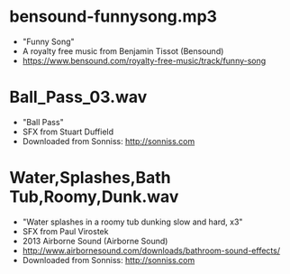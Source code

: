# bensound-funnysong.mp3

* "Funny Song"
* A royalty free music from Benjamin Tissot (Bensound)
* https://www.bensound.com/royalty-free-music/track/funny-song

# Ball_Pass_03.wav

* "Ball Pass"
* SFX from Stuart Duffield
* Downloaded from Sonniss: http://sonniss.com

# Water,Splashes,Bath Tub,Roomy,Dunk.wav

* "Water splashes in a roomy tub dunking slow and hard, x3"
* SFX from Paul Virostek
* 2013 Airborne Sound (Airborne Sound)
* http://www.airbornesound.com/downloads/bathroom-sound-effects/
* Downloaded from Sonniss: http://sonniss.com